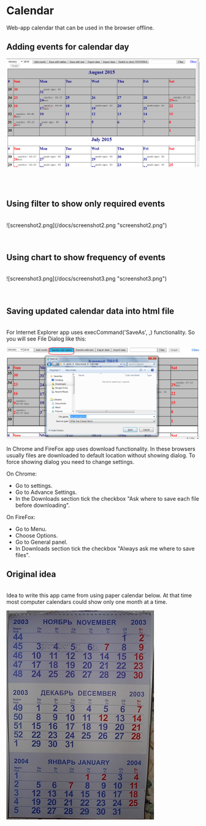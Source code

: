 # Calendar
Web-app calendar that can be used in the browser offline.

## Adding events for calendar day

![screenshot1.png](/docs/screenshot1.png "screenshot1.png")
<br />     
<br />
<br />  


## Using filter to show only required events
<br /> 
![screenshot2.png](/docs/screenshot2.png "screenshot2.png")
<br />     
<br />
<br />


## Using chart to show frequency of events
<br /> 
![screenshot3.png](/docs/screenshot3.png "screenshot3.png")
<br />     
<br />
<br />


## Saving updated calendar data into html file
<br /> 
For Internet Explorer app uses execCommand('SaveAs', ,) functionality. So you will see File Dialog like this:

![screenshot4.png](/docs/screenshot4.png "screenshot4.png")

In Chrome and FireFox app uses download functionality. In these browsers usually files are downloaded to default location without showing dialog. To force showing dialog you need to change settings.

On Chrome:
- Go to settings.
- Go to Advance Settings.
- In the Downloads section tick the checkbox "Ask where to save each file before downloading".

On FireFox:
- Go to Menu.
- Choose Options.
- Go to General panel.
- In Downloads section tick the checkbox "Always ask me where to save files".

## Original idea
<br /> 
Idea to write this app came from using paper calendar below. At that time most computer calendars could show only one month at a time.

![paper_calendar.png](/docs/paper_calendar.png "paper_calendar.png")
